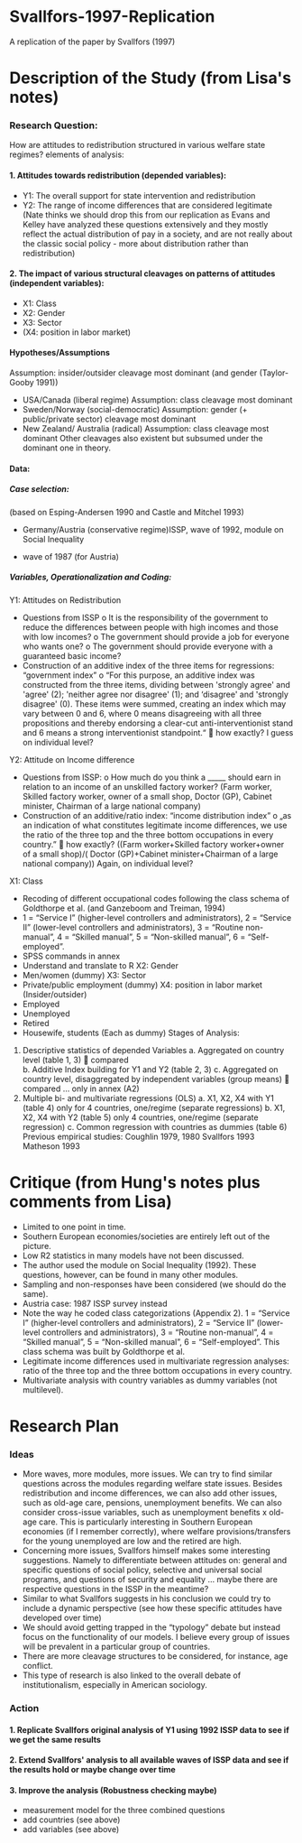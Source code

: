 # Svallfors-1997-Replication
A replication of the paper by Svallfors (1997)

# Description of the Study (from Lisa's notes)

### Research Question:
How are attitudes to redistribution structured in various welfare state regimes?
elements of analysis:
#### 1.	Attitudes towards redistribution (depended variables):
-	Y1: The overall support for state intervention and redistribution 
-	Y2: The range of income differences that are considered legitimate (Nate thinks we should drop this from our replication as Evans and Kelley have analyzed these questions extensively and they mostly reflect the actual distribution of pay in a society, and are not really about the classic social policy - more about distribution rather than redistribution)
#### 2.	The impact of various structural cleavages on patterns of attitudes (independent variables): 
-	X1: Class
-	X2: Gender
-	X3: Sector 
-	(X4: position in labor market)

#### Hypotheses/Assumptions
Assumption: insider/outsider cleavage most dominant (and gender (Taylor-Gooby 1991))
-	USA/Canada (liberal regime)
Assumption: class cleavage most dominant
-	Sweden/Norway (social-democratic)
Assumption: gender (+ public/private sector) cleavage most dominant
-	New Zealand/ Australia (radical) 
Assumption: class cleavage most dominant 
Other cleavages also existent but subsumed under the dominant one in theory.
#### Data:
##### Case selection:
(based on Esping-Andersen 1990 and Castle and Mitchel 1993)
-	Germany/Austria (conservative regime)ISSP, wave of 1992, module on Social Inequality 
+ wave of 1987 (for Austria)
##### Variables, Operationalization and Coding:
Y1: Attitudes on Redistribution
-	Questions from ISSP
o	It is the responsibility of the government to reduce the differences between people with high incomes and those with low incomes?
o	The government should provide a job for everyone who wants one?
o	The government should provide everyone with a guaranteed basic income? 
-	Construction of an additive index of the three items for regressions: “government index”
o	“For this purpose, an additive index was constructed from the three items, dividing between 'strongly agree' and 'agree' (2); 'neither agree nor disagree' (1); and ‘disagree' and 'strongly disagree' (0). These items were summed, creating an index which may vary between 0 and 6, where 0 means disagreeing with all three propositions and thereby endorsing a clear-cut anti-interventionist stand and 6 means a strong interventionist standpoint.“  how exactly? I guess on individual level?

Y2: Attitude on Income difference 
-	Questions from ISSP:
o	How much do you think a _____ should earn in relation to an income of an unskilled factory worker? (Farm worker, Skilled factory worker, owner of a small shop, Doctor (GP), Cabinet minister, Chairman of a large national company)
-	Construction of an additive/ratio index: “income distribution index”
o	„as an indication of what constitutes legitimate income differences, we use the ratio of the three top and the three bottom occupations in every country.”  how exactly? ((Farm worker+Skilled factory worker+owner of a small shop)/( Doctor (GP)+Cabinet minister+Chairman of a large national company)) Again, on individual level? 

X1: Class 
-	Recoding of different occupational codes following the class schema of Goldthorpe et al. (and Ganzeboom and Treiman, 1994)
-	1 = “Service I” (higher-level controllers and administrators), 2 = “Service II” (lower-level controllers and administrators), 3 = “Routine non-manual”, 4 = “Skilled manual”, 5 = “Non-skilled manual”, 6 = “Self-employed”. 
-	SPSS commands in annex
-	Understand and translate to R
X2: Gender
-	Men/women (dummy)
X3: Sector 
-	Private/public employment (dummy)
X4: position in labor market (Insider/outsider) 
-	Employed
-	Unemployed
-	Retired
-	Housewife, students
(Each as dummy) 
Stages of Analysis:
1.	Descriptive statistics of depended Variables 
a.	Aggregated on country level (table 1, 3)  compared  
b.	Additive Index building for Y1 and Y2 (table 2, 3)
c.	Aggregated on country level, disaggregated by independent variables (group means)  compared … only in annex (A2)
2.	Multiple bi- and multivariate regressions (OLS) 
a.	X1, X2, X4 with Y1 (table 4) only for 4 countries, one/regime (separate regressions)
b.	X1, X2, X4 with Y2 (table 5) only 4 countries, one/regime (separate regression)
c.	Common regression with countries as dummies (table 6)
Previous empirical studies:
Coughlin 1979, 1980
Svallfors 1993
Matheson 1993

# Critique (from Hung's notes plus comments from Lisa)

-	Limited to one point in time.
-	Southern European economies/societies are entirely left out of the picture. 
-	Low R2 statistics in many models have not been discussed.
-	The author used the module on Social Inequality (1992). These questions, however, can be found in many other modules. 
-	Sampling and non-responses have been considered (we should do the same).
-	Austria case: 1987 ISSP survey instead
-	Note the way he coded class categorizations (Appendix 2). 1 = “Service I” (higher-level controllers and administrators), 2 = “Service II” (lower-level controllers and administrators), 3 = “Routine non-manual”, 4 = “Skilled manual”, 5 = “Non-skilled manual”, 6 = “Self-employed”. This class schema was built by Goldthorpe et al.
-	 Legitimate income differences used in multivariate regression analyses: ratio of the three top and the three bottom occupations in every country.
-	Multivariate analysis with country variables as dummy variables (not multilevel). 
# Research Plan
### Ideas
-	More waves, more modules, more issues. We can try to find similar questions across the modules regarding welfare state issues. Besides redistribution and income differences, we can also add other issues, such as old-age care, pensions, unemployment benefits. We can also consider cross-issue variables, such as unemployment benefits x old-age care. This is particularly interesting in Southern European economies (if I remember correctly), where welfare provisions/transfers for the young unemployed are low and the retired are high.  
-	Concerning more issues, Svallfors himself makes some interesting suggestions. Namely to differentiate between attitudes on: general and specific questions of social policy, selective and universal social programs, and questions of security and equality … maybe there are respective questions in the ISSP in the meantime?
-	Similar to what Svallfors suggests in his conclusion we could try to include a dynamic perspective (see how these specific attitudes have developed over time) 
-	We should avoid getting trapped in the “typology” debate but instead focus on the functionality of our models. I believe every group of issues will be prevalent in a particular group of countries. 
-	There are more cleavage structures to be considered, for instance, age conflict.  
-	This type of research is also linked to the overall debate of institutionalism, especially in American sociology. 
### Action
#### 1. Replicate Svallfors original analysis of Y1 using 1992 ISSP data to see if we get the same results
#### 2. Extend Svallfors' analysis to all available waves of ISSP data and see if the results hold or maybe change over time
#### 3. Improve the analysis (Robustness checking maybe)
- measurement model for the three combined questions
- add countries (see above)
- add variables (see above)
